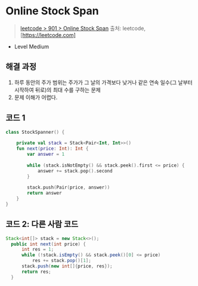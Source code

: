 # Online Stock Span

> [leetcode > 901 > Online Stock Span](https://leetcode.com/problems/online-stock-span)
> 출처: leetcode, [https://leetcode.com]

- Level Medium

## 해결 과정

1. 하루 동안의 주가 범위는 주가가 그 날의 가격보다 낮거나 같은 연속 일수(그 날부터 시작하여 뒤로)의 최대 수를 구하는 문제
2. 문제 이해가 어렵다.

## 코드 1

```kotlin
class StockSpanner() {
    
    private val stack = Stack<Pair<Int, Int>>()
    fun next(price: Int): Int {
        var answer = 1
        
        while (stack.isNotEmpty() && stack.peek().first <= price) {
            answer += stack.pop().second
        }
        
        stack.push(Pair(price, answer))
        return answer
    }
}

```


## 코드 2: 다른 사람 코드

``` Java
Stack<int[]> stack = new Stack<>();
  public int next(int price) {
      int res = 1;
      while (!stack.isEmpty() && stack.peek()[0] <= price)
          res += stack.pop()[1];
      stack.push(new int[]{price, res});
      return res;
  }
```
